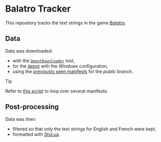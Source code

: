 # Balatro Tracker

This repository tracks the text strings in the game [*Balatro*][balatro-website].

## Data

Data was downloaded:
- with the [`DepotDownloader`][depot-downloader-github] tool,
- for the [depot][balatro-depots] with the *Windows* configuration,
- using the [previously seen manifests][balatro-manifests] for the *public* branch.

> [!TIP]
> Refer to [this script][depot-downloader-script] to loop over several manifests.

## Post-processing

Data was then:
- filtered so that only the text strings for English and French were kept,
- formatted with [StyLua][stylua-github].

<!-- Definitions -->

[balatro-website]: <https://www.playbalatro.com/>
[depot-downloader-github]: <https://github.com/SteamRE/DepotDownloader>
[balatro-depots]: <https://steamdb.info/app/2379780/depots/>
[balatro-manifests]: <https://steamdb.info/depot/2379781/manifests/>
[depot-downloader-script]: <https://github.com/SteamRE/DepotDownloader/discussions/215#discussioncomment-830258>
[stylua-github]: <https://github.com/JohnnyMorganz/StyLua>
